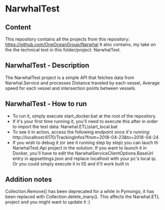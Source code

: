 # NarwhalTest
## Content
This repository contains all the projects from this repository: https://github.com/OneOceanGroup/Narwhal
It also contains, my take on the the technical test in this folder/project: NarwhalTest. 

## NarwhalTest - Description
The NarwhalTest project is a simple API that fetches data from Narwhal.Service and processes Distance traveled by each vessel, Average speed for each vessel and intersection points between vessels.

## NarwhalTest - How to run
* To run it, simply execute start_docker.bat at the root of the repository. 
* If it's your first time running it, you'll need to execute this after in order to import the test data: Narwhal.ETL\start_local.bat 
* To see it in action, access the following endpoint once it's running: http://localhost:6170/TrackingInfos?from=2018-04-23&to=2018-04-24
* If you wish to debug it (or see it running step by step) you can lauch th NarwhalTest.Api project in the solution. If you want to launch it in Docker, you'll have to edit the NarwhalServiceClientOptions.BaseUrl entry in appsettings.json and replace localhost with your pc's local ip. Or you could simply execute it in IIS and it'll work built in


## Addition notes
Collection.Remove() has been deprecated for a while in Pymongo, it has been replaced with Collection.delete_many(). This affects the Narwhal.ETL project and you might want to update it :)

